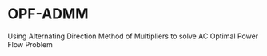 # OPF-ADMM
Using Alternating Direction Method of Multipliers to solve AC Optimal Power Flow Problem
